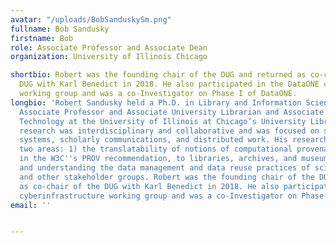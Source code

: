 ```yaml
---
avatar: "/uploads/BobSanduskySm.png"
fullname: Bob Sandusky
firstname: Bob
role: Associate Professor and Associate Dean
organization: University of Illinois Chicago

shortbio: Robert was the founding chair of the DUG and returned as co-chair of the
  DUG with Karl Benedict in 2018. He also participated in the DataONE cyberinfrastructure
  working group and was a co-Investigator on Phase I of DataONE.
longbio: 'Robert Sandusky held a Ph.D. in Library and Information Science and was
  Associate Professor and Associate University Librarian and Associate Dean for Information
  Technology at the University of Illinois at Chicago’s University Library. Robert’s
  research was interdisciplinary and collaborative and was focused on sociotechnical
  systems, scholarly communications, and distributed work. His research focused on
  two areas: 1) the translatability of notions of computational provenance, as embodied
  in the W3C''s PROV recommendation, to libraries, archives, and museums and 2) supporting
  and understanding the data management and data reuse practices of scientists, librarians,
  and other stakeholder groups. Robert was the founding chair of the DUG and returned
  as co-chair of the DUG with Karl Benedict in 2018. He also participated in the DataONE
  cyberinfrastructure working group and was a co-Investigator on Phase I of DataONE.'
email: ''


---
```


